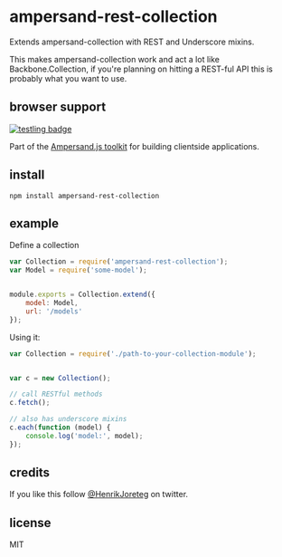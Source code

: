 # ampersand-rest-collection

Extends ampersand-collection with REST and Underscore mixins.

This makes ampersand-collection work and act a lot like Backbone.Collection, if you're planning on hitting a REST-ful API this is probably what you want to use.

## browser support 

[![testling badge](https://ci.testling.com/AmpersandJS/ampersand-rest-collection.png)](https://ci.testling.com/AmpersandJS/ampersand-rest-collection)

<!-- starthide -->
Part of the [Ampersand.js toolkit](http://ampersandjs.com) for building clientside applications.
<!-- endhide -->

## install

```
npm install ampersand-rest-collection
```

## example

Define a collection

```javascript
var Collection = require('ampersand-rest-collection');
var Model = require('some-model');


module.exports = Collection.extend({
    model: Model,
    url: '/models'
});
```

Using it:

```javascript
var Collection = require('./path-to-your-collection-module');


var c = new Collection();

// call RESTful methods
c.fetch();

// also has underscore mixins
c.each(function (model) {
    console.log('model:', model);
});
```

<!-- starthide -->
## credits

If you like this follow [@HenrikJoreteg](http://twitter.com/henrikjoreteg) on twitter.

## license

MIT

<!-- endhide -->

